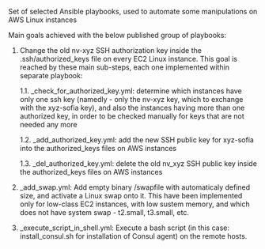 Set of selected Ansible playbooks, used to automate some manipulations on AWS Linux instances

Main goals achieved with the below published group of playbooks:

1. Change the old nv-xyz SSH authorization key inside the .ssh/authorized_keys file on every EC2 Linux instance. This goal is reached by these main sub-steps, each one implemented within separate playbook:

      1.1. _check_for_authorized_key.yml: determine which instances have only one ssh key (namedly - only the nv-xyz key, which to exchange with the xyz-sofia key), and also the instances having more than one authorized key, in order to be checked manually for keys that are not needed any more

      1.2. _add_authorized_key.yml: add the new SSH public key for xyz-sofia into the authorized_keys files on AWS instances

      1.3. _del_authorized_key.yml: delete the old nv_xyz SSH public key inside the authorized_keys files on AWS instances

2. _add_swap.yml: Add empty binary /swapfile with automaticaly defined size, and activate a Linux swap onto it. This have been implemented only for low-class EC2 instances, with low sustem memory, and which does not have system swap - t2.small, t3.small, etc.

3. _execute_script_in_shell.yml: Execute a bash script (in this case: install_consul.sh for installation of Consul agent) on the remote hosts.
